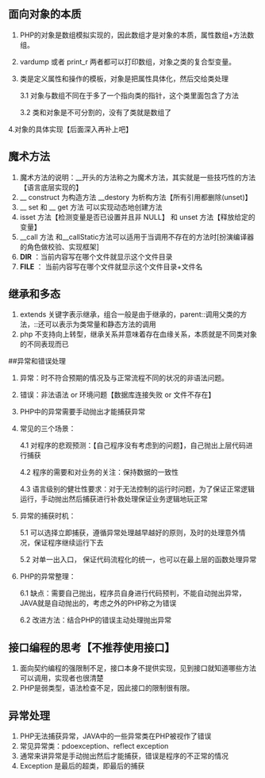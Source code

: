 ## 面向对象的本质
1. PHP的对象是数组模拟实现的，因此数组才是对象的本质，属性数组+方法数组。
2. vardump 或者 print_r 两者都可以打印数组，对象之类的复合型变量。
3. 类是定义属性和操作的模板，对象是把属性具体化，然后交给类处理
    
    3.1 对象与数组不同在于多了一个指向类的指针，这个类里面包含了方法
    
    3.2 类和对象是不可分割的，没有了类就是数组了

4.对象的具体实现【后面深入再补上吧】
   
## 魔术方法
1. 魔术方法的说明：__开头的方法称之为魔术方法，其实就是一些技巧性的方法【语言底层实现的】
2. __ construct 为构造方法 __destory 为析构方法【所有引用都删除(unset)】
3. __ set 和 __ get 方法 可以实现动态地创建方法
4. isset 方法【检测变量是否已设置并且非 NULL】 和 unset 方法【释放给定的变量】
5. __call 方法 和__callStatic方法可以适用于当调用不存在的方法时[扮演编译器的角色做校验、实现框架]
6. __DIR__ ：当前内容写在哪个文件就显示这个文件目录
7. __FILE__ ： 当前内容写在哪个文件就显示这个文件目录+文件名

## 继承和多态
1. extends 关键字表示继承，组合一般是由于继承的，parent::调用父类的方法，::还可以表示为类常量和静态方法的调用
2. php 不支持向上转型，继承关系并意味着存在血缘关系，本质就是不同类对象的不同表现而已

##异常和错误处理
1. 异常：时不符合预期的情况及与正常流程不同的状况的非语法问题。
2. 错误：非法语法 or 环境问题【数据库连接失败 or 文件不存在】
3. PHP中的异常需要手动抛出才能捕获异常
4. 常见的三个场景：
    
    4.1 对程序的悲观预测：【自己程序没有考虑到的问题】，自己抛出上层代码进行捕获
    
    4.2 程序的需要和对业务的关注：保持数据的一致性
   
    4.3 语言级别的健壮性要求：对于无法控制的运行时问题，为了保证正常逻辑运行，手动抛出然后捕获进行补救处理保证业务逻辑地玩正常
5. 异常的捕获时机：
 
    5.1 可以选择立即捕获，遵循异常处理越早越好的原则，及时的处理意外情况，保证程序继续运行下去
    
    5.2 对单一出入口， 保证代码流程化的统一，也可以在最上层的函数处理异常  
 
6. PHP的异常整理：
 
    6.1 缺点：需要自己抛出，程序员自身进行代码预判，不能自动抛出异常，JAVA就是自动抛出的，考虑之外的PHP称之为错误
    
    6.2 改进方法：结合PHP的错误主动处理抛出异常

## 接口编程的思考【不推荐使用接口】
1. 面向契约编程的强限制不足，接口本身不提供实现，见到接口就知道哪些方法可以调用，实现者也很清楚
2. PHP是弱类型，语法检查不足，因此接口的限制很有限。

## 异常处理
1. PHP无法捕获异常，JAVA中的一些异常类在PHP被视作了错误
2. 常见异常类：pdoexception、reflect exception
3. 通常来讲异常是手动抛出然后才能捕获，错误是程序的不正常的情况
4. Exception 是最后的超类，即最后的捕获

